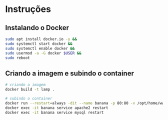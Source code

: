 # Instruções

## Instalando o Docker

```bash
sudo apt install docker.io -y &&
sudo systemctl start docker &&
sudo systemctl enable docker &&
sudo usermod -a -G docker $USER &&
sudo reboot
```

## Criando a imagem e subindo o container

```bash
# criando a imagem
docker build -t lamp .

# subindo o container
docker run --restart=always -dit --name banana -p 80:80 -v /opt/home/www:/var/www -d lamp
docker exec -it banana service apache2 restart
docker exec -it banana service mysql restart

```
